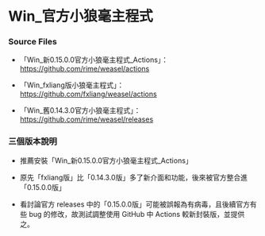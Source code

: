 # Win_官方小狼毫主程式

### Source Files

- 「Win_新0.15.0.0官方小狼毫主程式_Actions」：https://github.com/rime/weasel/actions

- 「Win_fxliang版小狼毫主程式」：https://github.com/fxliang/weasel/actions

- 「Win_舊0.14.3.0官方小狼毫主程式」：https://github.com/rime/weasel/releases

### 三個版本說明

- 推薦安裝「Win_新0.15.0.0官方小狼毫主程式_Actions」

- 原先「fxliang版」比「0.14.3.0版」多了新介面和功能，後來被官方整合進「0.15.0.0版」

- 看討論官方 releases 中的「0.15.0.0版」可能被誤報為有病毒，且後續官方有些 bug 的修改，故測試調整使用 GitHub 中 Actions 較新封裝版，並提供之。


